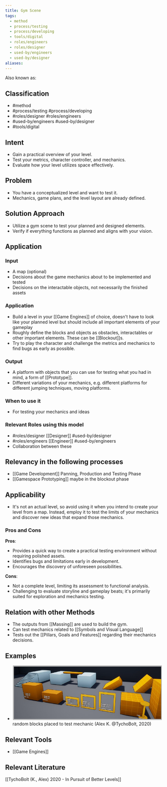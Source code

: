 ```yaml
---
title: Gym Scene
tags:
  - method
  - process/testing
  - process/developing
  - tools/digital
  - roles/engineers
  - roles/designer
  - used-by/engineers
  - used-by/designer
aliases:
---
```


Also known as: 

## Classification
- #method 
- #process/testing #process/developing 
- #roles/designer #roles/engineers 
- #used-by/engineers #used-by/designer 
- #tools/digital 

## Intent

- Gain a practical overview of your level.
- Test your metrics, character controller, and mechanics.
- Evaluate how your level utilizes space effectively.

## Problem

- You have a conceptualized level and want to test it.
- Mechanics, game plans, and the level layout are already defined.

## Solution Approach

- Utilize a gym scene to test your planned and designed elements.
- Verify if everything functions as planned and aligns with your vision.

## Application

### Input
- A map (optional)
- Decisions about the game mechanics about to be implemented and tested
- Decisions on the interactable objects, not necessarily the finished assets

### Application

- Build a level in your [[Game Engines]] of choice, doesn't have to look like your planned level but should include all important elements of your gameplay
- Roughly define the blocks and objects as obstacles, interactables or other important elements. These can be [[Blockout]]s.
- Try to play the character and challenge the metrics and mechanics to find bugs as early as possible.

### Output

- A platform with objects that you can use for testing what you had in mind, a form of [[Prototype]].
- Different variations of your mechanics, e.g. different platforms for different jumping techniques, moving platforms.

### When to use it

- For testing your mechanics and ideas

### Relevant Roles using this model
- #roles/designer [[Designer]] #used-by/designer 
- #roles/engineers [[Engineer]] #used-by/engineers 
- Collaboration between these

## Relevancy in the following processes

- [[Game Development]] Panning, Production and Testing Phase
- [[Gamespace Prototyping]] maybe in the blockout phase

## Applicability

- It's not an actual level, so avoid using it when you intend to create your level from a map. Instead, employ it to test the limits of your mechanics and discover new ideas that expand those mechanics.

### Pros and Cons

**Pros**:

- Provides a quick way to create a practical testing environment without requiring polished assets.
- Identifies bugs and limitations early in development.
- Encourages the discovery of unforeseen possibilities.

**Cons**:

- Not a complete level, limiting its assessment to functional analysis.
- Challenging to evaluate storyline and gameplay beats; it's primarily suited for exploration and mechanics testing.

## Relation with other Methods

- The outputs from [[Massing]] are used to build the gym.
- Can test mechanics related to [[Symbols and Visual Language]]
- Tests out the [[Pillars, Goals and Features]] regarding their mechanics decisions.


## Examples
- ![](assets/gymscene.png)
  random blocks placed to test mechanic (Alex K. @TychoBolt, 2020)

## Relevant Tools

- [[Game Engines]]

## Relevant Literature

[[TychoBolt (K., Alex) 2020 - In Pursuit of Better Levels]]

